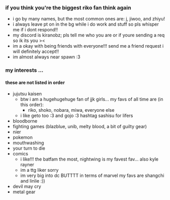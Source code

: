 ### if you think you're the biggest riko fan think again
- i go by many names, but the most common ones are: j, jiwoo, and zhiyu!
- i always leave pt on in the bg while i do work and stuff so pls whisper me if i dont respond!!
- my discord is kiranobz; pls tell me who you are or if youre sending a req so ik its you ><
- im a okay with being friends with everyone!!! send me a friend request i will definitely accept!!
- im almost always near spawn :3

### my interests ... 
#### these are not listed in order
- jujutsu kaisen
  - btw i am a hugehugehuge fan of jjk girls... my favs of all time are (in this order):
    - riko, shoko, nobara, miwa, everyone else
  - i like geto too :3 and gojo :3 hashtag sashisu for lifers
- bloodborne
- fighting games (blazblue, unib, melty blood, a bit of guilty gear)
- nier
- pokemon
- mouthwashing
- your turn to die
- comics
  - i like!!! the batfam the most, nightwing is my favest fav... also kyle rayner
  - im a ttg liker sorry
  - im very big into dc BUTTTT in terms of marvel my favs are shangchi and linlie :)) 
- devil may cry
- metal gear


<!--
**s3to7/s3to7** is a ✨ _special_ ✨ repository because its `README.md` (this file) appears on your GitHub profile.

Here are some ideas to get you started:

- 🔭 I’m currently working on ...
- 🌱 I’m currently learning ...
- 👯 I’m looking to collaborate on ...
- 🤔 I’m looking for help with ...
- 💬 Ask me about ...
- 📫 How to reach me: ...
- 😄 Pronouns: ...
- ⚡ Fun fact: ...
-->
